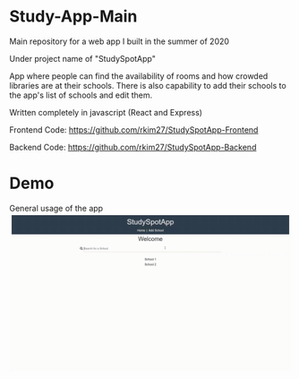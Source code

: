 # Study-App-Main
Main repository for a web app I built in the summer of 2020

Under project name of "StudySpotApp"

App where people can find the availability of rooms and how crowded libraries are at their schools. There is also capability to add their schools to the app's list of schools and edit them.

Written completely in javascript (React and Express)

Frontend Code: https://github.com/rkim27/StudySpotApp-Frontend

Backend Code: https://github.com/rkim27/StudySpotApp-Backend

# Demo
General usage of the app
![](main.gif)

